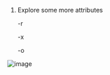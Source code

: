 1) Explore some more attributes
   
   -r
   
   -x
   
   -o

![image](https://github.com/Sharath15eUR/PandiMuniasamyM/assets/65610375/7b40fa97-0dbb-4354-a844-121fd34fc9c7)
